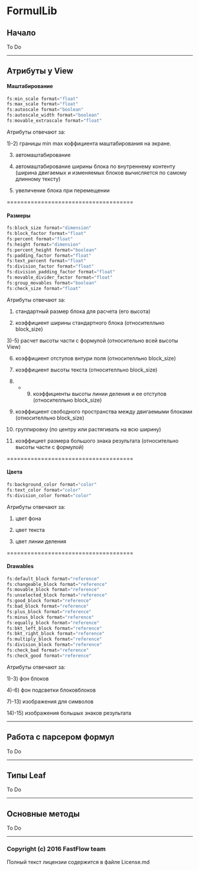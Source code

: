 # FormulLib

## Начало

To Do

-------------------------------------------------

## Атрибуты у View

#### Маштабирование
```java
fs:min_scale format="float"
fs:max_scale format="float"
fs:autoscale format="boolean"
fs:autoscale_width format="boolean"
fs:movable_extrascale format="float"
```

Атрибуты отвечают за:

1)-2) границы min max коффициента маштабирования на экране. 

3) автомаштабирование

4) автомаштабирование ширины блока по внутреннему контенту (ширина двигаемых и изменяемых блоков вычисляется по самому длинному тексту)

5) увеличение блока при перемещении

=====================================

#### Размеры
```java
fs:block_size format="dimension"
fs:block_factor format="float"
fs:percent format="float"
fs:height format="dimension"
fs:percent_height format="boolean"
fs:padding_factor format="float"
fs:text_percent format="float"
fs:division_factor format="float"
fs:division_padding_factor format="float"
fs:movable_divider_factor format="float"
fs:group_movables format="boolean"
fs:check_size format="float"
```

Атрибуты отвечают за:

1) стандартный размер блока для расчета (его высота)

2) коэффициент ширины стандартного блока (относителльно block_size)

3)-5) расчет высоты части с формулой (относительно всей высоты View)

6) коэффициент отступов внтури поля (относителльно block_size)

7) коэффициент высоты текста (относителльно block_size)

8) - 9) коэффициенты высоты линии деления и ее отступов (относителльно block_size)

10) коэффициент свободного пространства между двигаемыми блоками (относителльно block_size)

11) группировку (по центру или растягивать на всю ширину)

12) коэффициет размера большого знака результата (относительно высоты части с формулой)

=====================================

#### Цвета
```java
fs:background_color format="color"
fs:text_color format="color"
fs:division_color format="color"
```

Атрибуты отвечают за:

1) цвет фона

2) цвет текста

3) цвет линии деления

=====================================

#### Drawables
```java
fs:default_block format="reference"
fs:changeable_block format="reference"
fs:movable_block format="reference"
fs:unselected_block format="reference"
fs:good_block format="reference"
fs:bad_block format="reference"
fs:plus_block format="reference"
fs:minus_block format="reference"
fs:equally_block format="reference"
fs:bkt_left_block format="reference"
fs:bkt_right_block format="reference"
fs:multiply_block format="reference"
fs:division_block format="reference"
fs:check_bad format="reference"
fs:check_good format="reference"
```

Атрибуты отвечают за:

1)-3) фон блоков

4)-6) фон подсветки блоковблоков

7)-13) изображения для символов

14)-15) изображения большых знаков результата

-------------------------------------------------

## Работа с парсером формул

To Do

-------------------------------------------------

## Типы Leaf

To Do

-------------------------------------------------

## Основные методы

To Do

-------------------------------------------------

### Copyright (c) 2016 FastFlow team

Полный текст лицензии содержится в файле License.md
